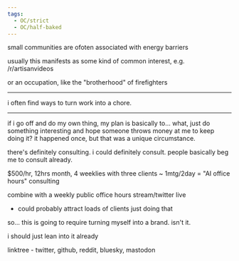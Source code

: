 ```yaml
---
tags:
  - OC/strict
  - OC/half-baked
---
```


small communities are ofoten associated with energy barriers

usually this manifests as some kind of common interest, e.g. /r/artisanvideos

or an occupation, like the "brotherhood" of firefighters

---

i often find ways to turn work into a chore.

---

if i go off and do my own thing, my plan is basically to... what, just do something interesting and hope someone throws money at me to keep doing it? it happened once, but that was a unique circumstance. 

there's definitely consulting. i could definitely consult. people basically beg me to consult already. 

$500/hr, 12hrs month, 4 weeklies with three clients ~ 1mtg/2day = "AI office hours" consulting

combine with a weekly public office hours stream/twitter live
- could probably attract loads of clients just doing that

so... this is going to require turning myself into a brand. isn't it. 

i should just lean into it already

linktree - twitter, github, reddit, bluesky, mastodon